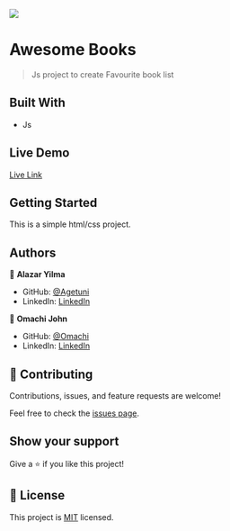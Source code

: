 ![](https://img.shields.io/badge/Microverse-blueviolet)

# Awesome Books

> Js project to create Favourite book list 


## Built With

- Js

## Live Demo 
[Live Link](https://mromachi.github.io/awsomeBooksInModules/)

>


## Getting Started
This is a simple html/css project.


## Authors

👤 **Alazar Yilma**

- GitHub: [@Agetuni](https://github.com/Agetuni)
- LinkedIn: [LinkedIn](https://www.linkedin.com/in/aleazar-yilma-b614b6174/)

👤 **Omachi John**

- GitHub: [@Omachi](https://github.com/MrOmachi)
- LinkedIn: [LinkedIn](https://www.linkedin.com/m/in/john-omachi-00446210b)
## 🤝 Contributing

Contributions, issues, and feature requests are welcome!

Feel free to check the [issues page](../../issues/).

## Show your support

Give a ⭐️ if you like this project!


## 📝 License

This project is [MIT](./MIT.md) licensed.
